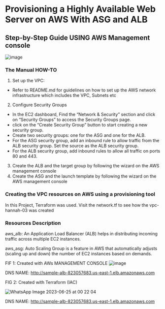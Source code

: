 # Provisioning  a Highly Available Web Server on AWS With ASG and ALB

## Step-by-Step Guide USING AWS Management console

![image](https://github.com/Hannahadora/Aws-Network-Topology/assets/68153712/3b7283b6-fb5a-4e6f-8d1a-139e2c86477f)


### The Manual HOW-TO

1. Set up the VPC:
  - Refer to README.md for guidelines on how to set up the AWS network infrastructure which includes the VPC, Subnets etc

2. Configure Security Groups
  - In the EC2 dashboard, Find the “Network & Security” section and click on “Security Groups” to access the Security Groups page.
  - click on the “Create Security Group” button to start creating a new security group.
  - Create two security groups: one for the ASG and one for the ALB.
  - For the ASG security group, add an inbound rule to allow traffic from the ALB security group. Set the source as the ALB security group.
  - For the ALB security group, add inbound rules to allow all traffic on ports 80 and 443.

3. Create the ALB and the target group by following the wizard on the AWS management console
3. Create the ASG and the launch template by following the wizard on the AWS management console


### Creating the VPC resources on AWS using a provisioning tool
In this Project, Terraform was used. Visit the network.tf to see how the vpc-hannah-03 was created

### Resources Description
aws_alb: An Application Load Balancer (ALB) helps in distributing incoming traffic across multiple EC2 instances.

aws_asg: Auto Scaling Group is a feature in AWS that automatically adjusts (scaling up and down) the number of EC2 instances based on demands. 

FIF 1: Created with AWs MANAGEMENT CONSOLE
![image](https://github.com/Hannahadora/Aws-Network-Topology/assets/68153712/99155596-6b8b-44c2-baa1-4747c5612fbb)

DNS NAME: http://sample-alb-823057683.us-east-1.elb.amazonaws.com

FIG 2: Created with Terraform (IAC)

![WhatsApp Image 2023-06-25 at 00 22 04](https://github.com/Hannahadora/Aws-Network-Topology/assets/68153712/2e706529-91c6-40af-be31-c8111beb2785)

DNS NAME: http://sample-alb-823057683.us-east-1.elb.amazonaws.com




